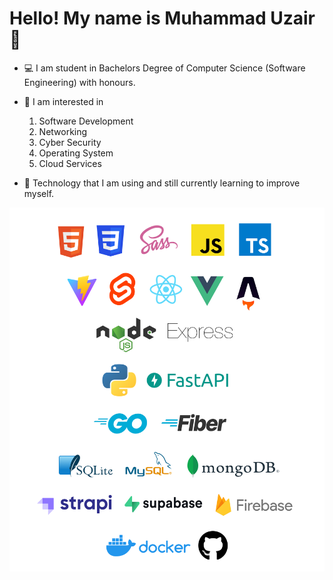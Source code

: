 # Hello! My name is Muhammad Uzair 👦    

- 💻 I am student in Bachelors Degree of Computer Science (Software Engineering) with honours.     

- 👀 I am interested in 
  1. Software Development
  2. Networking
  3. Cyber Security
  4. Operating System
  5. Cloud Services

- 🌱 Technology that I am using and still currently learning to improve myself.        
  
![Tech Stack Banner](https://raw.githubusercontent.com/muhduzairmf/muhduzairmf/master/github_profile.png)     


